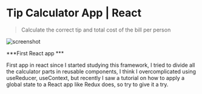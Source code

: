 # Tip Calculator App | React

> Calculate the correct tip and total cost of the bill per person

![screenshot](https://res.cloudinary.com/turbopila/image/upload/v1627945601/localhost_1234__h3xhx2.png)

***First React app ***

First app in react since I started studying this framework, I tried to divide all the calculator parts in reusable components, I think I overcomplicated using useReducer, useContext, but recently I saw a tutorial on how to apply a global state to a React app like Redux does, so try to give it a try.

